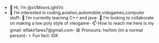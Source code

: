 - 👋 Hi, I’m @xVMoonLightVx
- 👀 I’m interested in coding,aviation,automobile;vidogames,computer stuff- 🌱 I’m currently learning C++ and java- 💞️ I’m looking to collaborate on making a low poly style of vieogame- 📫 How to reach me here is my gmail: elfakirfares7@gmail.com- 😄 Pronouns: he/him (im a normal person)- ⚡ Fun fact: IDK
<!---
xVMoonLightVx/xVMoonLightVx is a ✨ special ✨ repository because its `README.md` (this file) appears on your GitHub profile.
You can click the Preview link to take a look at your changes.
--->
